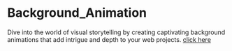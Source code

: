 # Background_Animation
Dive into the world of visual storytelling by creating captivating background animations that add intrigue and depth to your web projects.
 [click here](https://nandanans9072.github.io/Background_Animation/)
